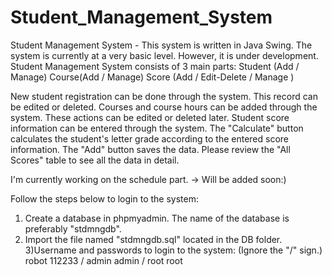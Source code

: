 # Student_Management_System
Student Management System - This system is written in Java Swing.
The system is currently at a very basic level. However, it is under development.
Student Management System consists of 3 main parts:
Student (Add / Manage)
Course(Add / Manage)
Score (Add / Edit-Delete / Manage )

New student registration can be done through the system. This record can be edited or deleted.
Courses and course hours can be added through the system. These actions can be edited or deleted later.
Student score information can be entered through the system. The "Calculate" button calculates the student's 
letter grade according to the entered score information. The "Add" button saves the data.
Please review the "All Scores" table to see all the data in detail.

I'm currently working on the schedule part. -> Will be added soon:)

Follow the steps below to login to the system:
1) Create a database in phpmyadmin. The name of the database is preferably "stdmngdb".
2) Import the file named "stdmngdb.sql" located in the DB folder.
3)Username and passwords to login to the system:  (Ignore the "/" sign.)
    robot 112233 /
    admin admin  /
    root  root

   

